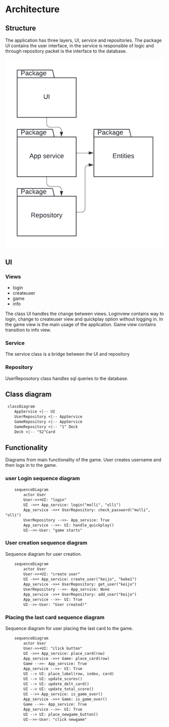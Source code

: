 # Architecture

## Structure

The application has three layers, UI, service and repositories. The package UI contains the user interface, in the service is responsible of logic and through repository packet is the interface to the database.

![](./pics/packet.png)

## UI

### Views

+ login 
+ createuser
+ game
+ info

The class UI handles the change between views. Loginview contains way to login, change to createuser view and quickplay option without logging in. In the game view is the main usage of the application. Game view contains transition to info view.

### Service

The service class is a bridge between the UI and repository

### Repository

UserReposotory class handles sql queries to the database. 

## Class diagram
```mermaid
 classDiagram
    AppService <|-- UI
    UserRepository <|-- AppService
    GameRepository <|-- AppService
    GameRepository <|-- "1" Deck
    Deck <|-- "52"Card
```

## Functionality

Diagrams from main functionality of the game. User creates username and then logs in to the game.

### user Login sequence diagram

```mermaid
    sequenceDiagram
        actor User
        User->>+UI: "login"
        UI ->>+ App_service: login("molli", "olli")
        App_service ->>+ UserRepository: check_password("molli", "olli")
        UserRepository -->>- App_service: True
        App_service -->>- UI: handle_quickplay()
        UI-->>-User: "game starts"
```

### User creation sequence diagram

Sequence diagram for user creation.

```mermaid
    sequenceDiagram
        actor User
        User->>+UI: "create user"
        UI ->>+ App_service: create_user("keijo", "keke1")
        App_service ->>+ UserRepository: get_user("keijo")
        UserRepository -->>- App_service: None
        App_service ->>+ UserRepository: add_user("keijo")
        App_service -->>- UI: True
        UI-->>-User: "User created!"
```

### Placing the last card sequence diagram

Sequence diagram for user placing the last card to the game.

```mermaid
    sequenceDiagram
        actor User
        User->>+UI: "click button"
        UI ->>+ App_service: place_card(row)
        App_service ->>+ Game: place_card(row)
        Game -->>- App_service: True
        App_service -->>- UI: True
        UI --> UI: place_label(row, index, card)
        UI --> UI: update_scores()
        UI --> UI: update_delt_card()
        UI --> UI: update_total_score()
        UI -->+ App_service: is_game_over()
        App_service ->>+ Game: is_game_over()
        Game -->>- App_service: True
        App_service -->>- UI: True
        UI --> UI: place_newgame_button()
        UI-->>-User: "click newgame"
```
